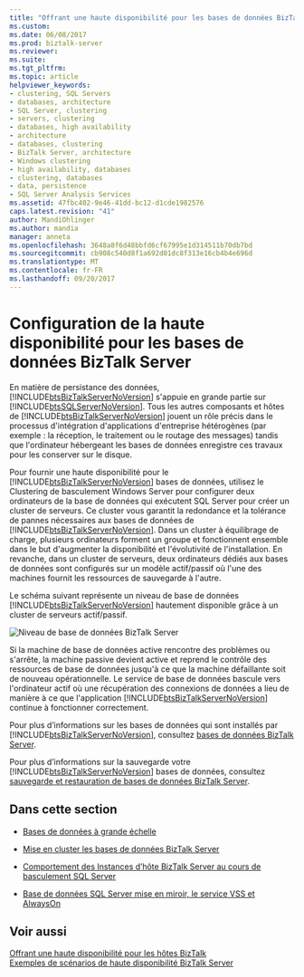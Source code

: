 ```yaml
---
title: "Offrant une haute disponibilité pour les bases de données BizTalk Server | Documents Microsoft"
ms.custom: 
ms.date: 06/08/2017
ms.prod: biztalk-server
ms.reviewer: 
ms.suite: 
ms.tgt_pltfrm: 
ms.topic: article
helpviewer_keywords:
- clustering, SQL Servers
- databases, architecture
- SQL Server, clustering
- servers, clustering
- databases, high availability
- architecture
- databases, clustering
- BizTalk Server, architecture
- Windows clustering
- high availability, databases
- clustering, databases
- data, persistence
- SQL Server Analysis Services
ms.assetid: 47fbc402-9e46-41dd-bc12-d1cde1982576
caps.latest.revision: "41"
author: MandiOhlinger
ms.author: mandia
manager: anneta
ms.openlocfilehash: 3648a8f6d48bbfd6cf67995e1d314511b70db7bd
ms.sourcegitcommit: cb908c540d8f1a692d01dc8f313e16cb4b4e696d
ms.translationtype: MT
ms.contentlocale: fr-FR
ms.lasthandoff: 09/20/2017
---
```

# <a name="providing-high-availability-for-biztalk-server-databases"></a>Configuration de la haute disponibilité pour les bases de données BizTalk Server
En matière de persistance des données, [!INCLUDE[btsBizTalkServerNoVersion](../includes/btsbiztalkservernoversion-md.md)] s'appuie en grande partie sur [!INCLUDE[btsSQLServerNoVersion](../includes/btssqlservernoversion-md.md)]. Tous les autres composants et hôtes de [!INCLUDE[btsBizTalkServerNoVersion](../includes/btsbiztalkservernoversion-md.md)] jouent un rôle précis dans le processus d'intégration d'applications d'entreprise hétérogènes (par exemple : la réception, le traitement ou le routage des messages) tandis que l'ordinateur hébergeant les bases de données enregistre ces travaux pour les conserver sur le disque.  
  
 Pour fournir une haute disponibilité pour le [!INCLUDE[btsBizTalkServerNoVersion](../includes/btsbiztalkservernoversion-md.md)] bases de données, utilisez le Clustering de basculement Windows Server pour configurer deux ordinateurs de la base de données qui exécutent SQL Server pour créer un cluster de serveurs. Ce cluster vous garantit la redondance et la tolérance de pannes nécessaires aux bases de données de [!INCLUDE[btsBizTalkServerNoVersion](../includes/btsbiztalkservernoversion-md.md)]. Dans un cluster à équilibrage de charge, plusieurs ordinateurs forment un groupe et fonctionnent ensemble dans le but d'augmenter la disponibilité et l'évolutivité de l'installation. En revanche, dans un cluster de serveurs, deux ordinateurs dédiés aux bases de données sont configurés sur un modèle actif/passif où l'une des machines fournit les ressources de sauvegarde à l'autre.  
  
 Le schéma suivant représente un niveau de base de données [!INCLUDE[btsBizTalkServerNoVersion](../includes/btsbiztalkservernoversion-md.md)] hautement disponible grâce à un cluster de serveurs actif/passif.  
  
 ![Niveau de base de données BizTalk Server](../core/media/tdi-highava-sqlcluster.gif "TDI_HighAva_SQLCluster")  
  
 Si la machine de base de données active rencontre des problèmes ou s'arrête, la machine passive devient active et reprend le contrôle des ressources de base de données jusqu'à ce que la machine défaillante soit de nouveau opérationnelle. Le service de base de données bascule vers l'ordinateur actif où une récupération des connexions de données a lieu de manière à ce que l'application [!INCLUDE[btsBizTalkServerNoVersion](../includes/btsbiztalkservernoversion-md.md)] continue à fonctionner correctement.  
  
 Pour plus d’informations sur les bases de données qui sont installés par [!INCLUDE[btsBizTalkServerNoVersion](../includes/btsbiztalkservernoversion-md.md)], consultez [bases de données BizTalk Server](../core/databases-in-biztalk-server.md).  
  
 Pour plus d’informations sur la sauvegarde votre [!INCLUDE[btsBizTalkServerNoVersion](../includes/btsbiztalkservernoversion-md.md)] bases de données, consultez [sauvegarde et restauration de bases de données BizTalk Server](../core/backing-up-and-restoring-biztalk-server-databases.md).  
  
## <a name="in-this-section"></a>Dans cette section  
  
-   [Bases de données à grande échelle](../core/scaled-out-databases.md)  
  
-   [Mise en cluster les bases de données BizTalk Server](../core/clustering-the-biztalk-server-databases1.md)  
  
-   [Comportement des Instances d’hôte BizTalk Server au cours de basculement SQL Server](../core/behavior-of-biztalk-server-host-instances-during-sql-server-failover.md)  
  
-   [Base de données SQL Server mise en miroir, le service VSS et AlwaysOn](../core/sql-server-database-mirroring-volume-shadow-copy-service-and-alwayson.md)  
  
## <a name="see-also"></a>Voir aussi  
 [Offrant une haute disponibilité pour les hôtes BizTalk](../core/providing-high-availability-for-biztalk-hosts.md)   
 [Exemples de scénarios de haute disponibilité BizTalk Server](../core/sample-biztalk-server-high-availability-scenarios.md)